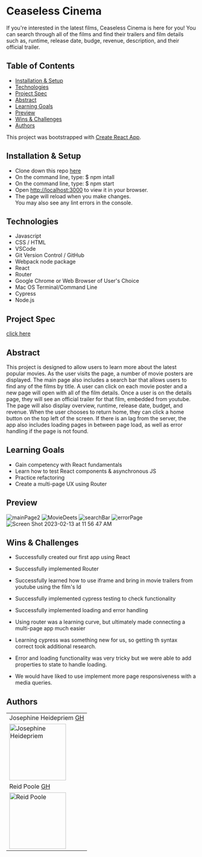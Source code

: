 # Ceaseless Cinema

If you're interested in the latest films, Ceaseless Cinema is here for you! You can search through all of the films and find their trailers and film details such as, runtime, release date, budge, revenue, description, and their official trailer. 

## Table of Contents
  - [Installation & Setup](#setup)
  - [Technologies](#technologies)
  - [Project Spec](#project-spec)
  - [Abstract](#abstract)
  - [Learning Goals](#learning-goals)
  - [Preview](#preview)
  - [Wins & Challenges](#wins-and-challenges)
  - [Authors](#Authors)

This project was bootstrapped with [Create React App](https://github.com/facebook/create-react-app).

## Installation & Setup

- Clone down this repo [here](https://github.com/rpoole444/rancidTomatillos)
- On the command line, type: $ npm intall
- On the command line, type: $ npm start
- Open [http://localhost:3000](http://localhost:3000) to view it in your browser.
- The page will reload when you make changes.\
You may also see any lint errors in the console.
## Technologies
  - Javascript
  - CSS / HTML
  - VSCode
  - Git Version Control / GitHub
  - Webpack node package
  - React 
  - Router
  - Google Chrome or Web Browser of User's Choice
  - Mac OS Terminal/Command Line
  - Cypress
  - Node.js 
## Project Spec
[click here](https://frontend.turing.edu/projects/module-3/rancid-tomatillos-v3.html)

## Abstract 

This project is designed to allow users to learn more about the latest popular movies. As the user visits the page, a number of movie posters are displayed. The main page also includes a search bar that allows users to find any of the films by title. A user can click on each movie poster and a new page will open with all of the film details. Once a user is on the details page, they will see an official trailer for that film, embedded from youtube. The page will also display overview, runtime, release date, budget, and revenue. When the user chooses to return home, they can click a home button on the top left of the screen. If there is an lag from the server, the app also includes loading pages in between page load, as well as error handling if the page is not found. 

## Learning Goals

- Gain competency with React fundamentals
- Learn how to test React components & asynchronous JS
- Practice refactoring
- Create a multi-page UX using Router

## Preview 
![mainPage2](https://user-images.githubusercontent.com/108428451/218535059-6071ce00-dc55-4468-8eca-ac5f00688840.gif)
![MovieDeets](https://user-images.githubusercontent.com/108428451/218535072-8e788754-ca44-4842-ac6f-01768dcb1697.gif)
![searchBar](https://user-images.githubusercontent.com/108428451/218535084-eacbc0a4-842d-4108-b257-5411d03ddafd.gif)
![errorPage](https://user-images.githubusercontent.com/108428451/218535793-3b919443-6507-44eb-8de4-788caf69983a.png)
![Screen Shot 2023-02-13 at 11 56 47 AM](https://user-images.githubusercontent.com/108428451/218536122-1b4cbb18-ffac-445e-b77e-cdeeb587b5b3.png)


## Wins & Challenges

- Successfully created our first app using React
- Successfully implemented Router
- Successfully learned how to use iframe and bring in movie trailers from youtube using the film's Id
- Successfully implemented cypress testing to check functionality
- Successfully implemented loading and error handling 

- Using router was a learning curve, but ultimately made connecting a multi-page app much easier 
- Learning cypress was something new for us, so getting th syntax correct took additional research. 
- Error and loading functionality was very tricky but we were able to add properties to state to handle loading. 
- We would have liked to use implement more page responsiveness with a media queries. 

## Authors

<table>
    <tr>
      <td> Josephine Heidepriem <a href="https://github.com/jheidepriem">GH</td>
    </tr>
<td><img src="https://avatars.githubusercontent.com/u/108428451?v=4" alt="Josephine Heidepriem"
 width="150" height="auto" /></td>

   <tr>
      <td> Reid Poole <a href="https://github.com/rpoole444">GH</td>
    </tr>
 <td><img src="https://avatars.githubusercontent.com/u/111818942?v=4" alt="Reid Poole"
 width="150" height="auto" /></td>
</table>
  










